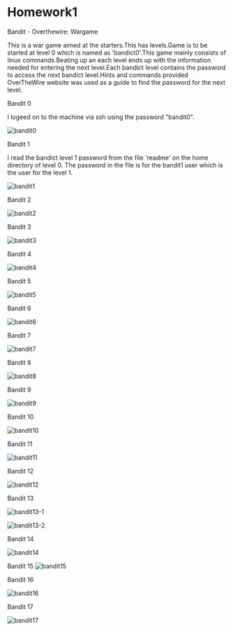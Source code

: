 # Homework1
Bandit - Overthewire: Wargame

This is a war game aimed at the starters.This has levels.Game is to be started at level 0 which is named as 'bandict0'.This game mainly consists of linux commands.Beating up an each level ends up with the information needed for entering the next level.Each bandict level contains the password to access the next bandict level.Hints and commands provided OverTheWire website was used as a guide to find the password for the next level.

Bandit 0

I logeed on to the machine via ssh using the password "bandit0".

![bandit0](https://cloud.githubusercontent.com/assets/18231116/14388685/dbb2bcbc-fdcc-11e5-891b-5a6113552844.png)

Bandit 1

I read the bandict level 1 password from the file 'readme' on the home directory of level 0. The password in the file is for the bandit1 user which is the user for the level 1.

![bandit1](https://cloud.githubusercontent.com/assets/18231116/14390985/35f56d1e-fdd7-11e5-89c1-fa47646dab72.png)

Bandit 2

![bandit2](https://cloud.githubusercontent.com/assets/18231116/14382184/860f8bd2-fda9-11e5-8919-90b445a70cdb.jpg)

Bandit 3

![bandit3](https://cloud.githubusercontent.com/assets/18231116/14382183/860d8dbe-fda9-11e5-9b65-1c41138b48af.jpg)

Bandit 4

![bandit4](https://cloud.githubusercontent.com/assets/18231116/14382185/86171f64-fda9-11e5-8744-d4c5d3c0f579.jpg)

Bandit 5

![bandit5](https://cloud.githubusercontent.com/assets/18231116/14382186/8617adc6-fda9-11e5-9442-c29291077eb0.jpg)

Bandit 6

![bandit6](https://cloud.githubusercontent.com/assets/18231116/14382191/863580da-fda9-11e5-8328-dc8e309f0a2a.jpg)

Bandit 7

![bandit7](https://cloud.githubusercontent.com/assets/18231116/14382188/8633deb0-fda9-11e5-8c35-d222725b3df4.jpg)

Bandit 8

![bandit8](https://cloud.githubusercontent.com/assets/18231116/14382189/863489e6-fda9-11e5-8142-f5dc22f987c1.jpg)

Bandit 9

![bandit9](https://cloud.githubusercontent.com/assets/18231116/14382190/86350f24-fda9-11e5-9d94-d45f5aec7cd2.jpg)

Bandit 10

![bandit10](https://cloud.githubusercontent.com/assets/18231116/14382192/8643fafc-fda9-11e5-8332-dd63255e8393.jpg)

Bandit 11

![bandit11](https://cloud.githubusercontent.com/assets/18231116/14382193/8646c2f0-fda9-11e5-840d-6d7cd7da4014.jpg)

Bandit 12

![bandit12](https://cloud.githubusercontent.com/assets/18231116/14382194/8659a0aa-fda9-11e5-94a2-c6c6b7d60bc5.jpg)

Bandit 13

![bandit13-1](https://cloud.githubusercontent.com/assets/18231116/14382197/865eda34-fda9-11e5-9424-462710ae071a.jpg)

![bandit13-2](https://cloud.githubusercontent.com/assets/18231116/14382195/865ca3d6-fda9-11e5-9b18-7d724e06ea91.jpg)

Bandit 14

![bandit14](https://cloud.githubusercontent.com/assets/18231116/14382196/865d1cb2-fda9-11e5-9e24-d48cc2bd10fe.jpg)

Bandit 15
![bandit15](https://cloud.githubusercontent.com/assets/18231116/14382198/8670baa6-fda9-11e5-9e6e-ab10bb1c3dd5.jpg)

Bandit 16

![bandit16](https://cloud.githubusercontent.com/assets/18231116/14382199/86759bde-fda9-11e5-9ec1-0c4586e0ec95.jpg)

Bandit 17

![bandit17](https://cloud.githubusercontent.com/assets/18231116/14382200/8680acb8-fda9-11e5-90a7-248b217943d5.jpg)

